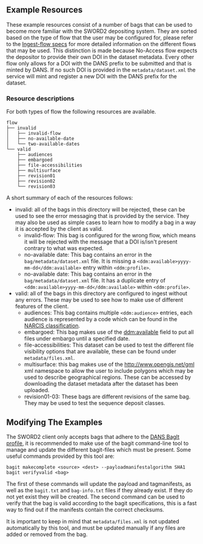 Example Resources
-----------------

These example resources consist of a number of bags that can be used to become more familiar with the SWORD2 depositing system.
They are sorted based on the type of flow that the user may be configured for, please refer to the [Ingest-flow specs] for more detailed information on the different flows that may be used.
This distinction is made because No-Access flow expects the depositor to provide their own DOI in the dataset metadata. Every other flow only allows for a DOI with the DANS prefix to be submitted and that is minted by DANS. If no such DOI is provided in the `metadata/dataset.xml` the service will mint and register a new DOI with the DANS prefix for the dataset.

[Ingest-flow specs]: https://github.com/DANS-KNAW/easy-specs/blob/master/easy-ingest-flow/easy-ingest-flow.md

### Resource descriptions

For both types of flow the following resources are available.

```
flow
├── invalid
│   ├── invalid-flow
│   ├── no-available-date
│   └── two-available-dates
└── valid
    ├── audiences
    ├── embargoed
    ├── file-accessibilities
    ├── multisurface
    ├── revision01
    ├── revision02
    └── revision03
```

A short summary of each of the resources follows:

* invalid: all of the  bags in this directory will be rejected, these can be used to see the error messaging that is provided by the service. They may also be used as simple cases to learn how to modify a bag in a way it is accepted by the client as valid.
  - invalid-flow: This bag is configured for the wrong flow, which means it will be rejected with the message that a DOI is/isn't present contrary to what was expected.
  - no-available date: This bag contains an error in the `bag/metadata/dataset.xml` file. It is missing a `<ddm:available>yyyy-mm-dd</ddm:available>` entry within `<ddm:profile>`.
  - no-available date: This bag contains an error in the `bag/metadata/dataset.xml` file. It has a duplicate entry of `<ddm:available>yyyy-mm-dd</ddm:available>` within `<ddm:profile>`.
* valid: all of the bags in this directory are configured to ingest without any errors. These may be used to see how to make use of different features of the client.
  - audiences: This bag contains multiple `<ddm:audience>` entries, each audience is represented by a code which can be found in the [NARCIS classification].
  - embargoed: This bag makes use of the <ddm:available> field to put all files under embargo until a specified date.
  - file-accessibilities:  This dataset can be used to test the different file visibility options that are available, these can be found under `metadata/files.xml`.
  - multisurface: this bag makes use of the http://www.opengis.net/gml xml namespace to allow the user to include polygons which may be used to describe geographical regions. These can be accessed by downloading the dataset metadata after the dataset has been uploaded.
  - revision01-03: These bags are different revisions of the same bag. They may be used to test the sequence deposit classes.


[NARCIS classification]: https://www.narcis.nl/content/pdf/classification_en.pdf

## Modifying The Examples

The SWORD2 client only accepts bags that adhere to the [DANS BagIt profile], it is recommended to make use of the bagit command-line tool to manage and update the different bagit-files which must be present. Some useful commands provided by this tool are:

```
bagit makecomplete <source> <dest> --payloadmanifestalgorithm SHA1
bagit verifyvalid <bag>
```

The first of these commands will update the payload and tagmanifests, as well as the `bagit.txt` and `bag-info.txt` files if they already exist. If they do not yet exist they will be created. 
The second command can be used to verify that the bag is valid according to the bagit specifications,  this is a fast way to find out if the manifests contain the correct checksums.

It is important to keep in mind that `metadata/files.xml` is not updated automatically by this tool, and must be updated manually if any files are added or removed from the bag.

[DANS BagIt profile]: https://doi.org/10.17026/dans-z52-ybfe

